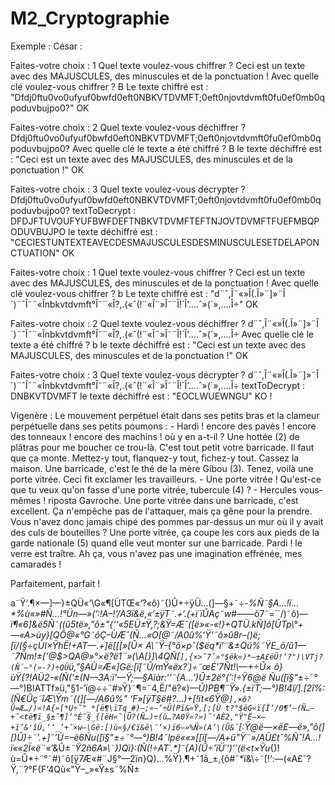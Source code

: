 # M2_Cryptographie

Exemple :
  César :

Faites-votre choix : 1
Quel texte voulez-vous chiffrer ? Ceci est un texte avec des MAJUSCULES, des minuscules et de la ponctuation !
Avec quelle clé voulez-vous chiffrer ? B
Le texte chiffré est : "Dfdj0ftu0vo0ufyuf0bwfd0eft0NBKVTDVMFT;0eft0njovtdvmft0fu0ef0mb0qpoduvbujpo0?"
OK

Faites-votre choix : 2
Quel texte voulez-vous déchiffrer ? Dfdj0ftu0vo0ufyuf0bwfd0eft0NBKVTDVMFT;0eft0njovtdvmft0fu0ef0mb0qpoduvbujpo0?
Avec quelle clé le texte a été chiffré ? B
le texte déchiffré est : "Ceci est un texte avec des MAJUSCULES, des minuscules et de la ponctuation !"
OK

Faites-votre choix : 3
Quel texte voulez-vous décrypter ? Dfdj0ftu0vo0ufyuf0bwfd0eft0NBKVTDVMFT;0eft0njovtdvmft0fu0ef0mb0qpoduvbujpo0?
textToDecrypt : DFDJFTUVOUFYUFBWFDEFTNBKVTDVMFTEFTNJOVTDVMFTFUEFMBQPODUVBUJPO
le texte déchiffré est : "CECIESTUNTEXTEAVECDESMAJUSCULESDESMINUSCULESETDELAPONCTUATION"
OK


Faites-votre choix : 1
Quel texte voulez-vous chiffrer ? Ceci est un texte avec des MAJUSCULES, des minuscules et de la ponctuation !
Avec quelle clé voulez-vous chiffrer ? b
Le texte chiffré est : "d¨ˆ,Î¨«»Î(.Î»¨]»¨Î´)¨ˆÎ˜¨«Înbkvtdvmft°Î˜¨«Î?,.(«ˆ(!¨«Î¨»Î˜¨Î!´Î’….ˆ»(´»,….Î÷"
OK

Faites-votre choix : 2
Quel texte voulez-vous déchiffrer ? d¨ˆ,Î¨«»Î(.Î»¨]»¨Î´)¨ˆÎ˜¨«Înbkvtdvmft°Î˜¨«Î?,.(«ˆ(!¨«Î¨»Î˜¨Î!´Î’….ˆ»(´»,….Î÷
Avec quelle clé le texte a été chiffré ? b
le texte déchiffré est : "Ceci est un texte avec des MAJUSCULES, des minuscules et de la ponctuation !"
OK

Faites-votre choix : 3
Quel texte voulez-vous décrypter ? d¨ˆ,Î¨«»Î(.Î»¨]»¨Î´)¨ˆÎ˜¨«Înbkvtdvmft°Î˜¨«Î?,.(«ˆ(!¨«Î¨»Î˜¨Î!´Î’….ˆ»(´»,….Î÷
textToDecrypt : DNBKVTDVMFT
le texte déchiffré est : "EOCLWUEWNGU"
  KO !

  Vigenère :
Le mouvement perpétuel était dans ses petits bras et la clameur perpétuelle dans ses petits poumons :   - Hardi ! encore des pavés ! encore des tonneaux ! encore des machins ! où y en a-t-il ? Une hottée (2) de plâtras pour me boucher ce trou-là. C'est tout petit votre barricade. Il faut que ça monte. Mettez-y tout, flanquez-y tout, fichez-y tout. Cassez la maison. Une barricade, c'est le thé de la mère Gibou (3). Tenez, voilà une porte vitrée. Ceci fit exclamer les travailleurs. - Une porte vitrée ! Qu'est-ce que tu veux qu'on fasse d'une porte vitrée, tubercule (4) ? - Hercules vous-mêmes ! riposta Gavroche. Une porte vitrée dans une barricade, c'est excellent. Ça n'empêche pas de l'attaquer, mais ça gêne pour la prendre. Vous n'avez donc jamais chipé des pommes par-dessus un mur où il y avait des culs de bouteilles ? Une porte vitrée, ça coupe les cors aux pieds de la garde nationale (5) quand elle veut monter sur une barricade. Pardi ! le verre est traître. Ah ça, vous n'avez pas une imagination effrénée, mes camarades !

Parfaitement, parfait !

a˜Ÿ‘.¶×—]—}±QÜ«‘\G«¶[ÙTŒ«‘?«ô)˜{)Û+÷ÿÜ…(]—§+˜÷-_%Ñ˜§A…!ï…*%ù«»#Ñ…!°Ün—»(’:!A–!‘/A3ï&ë\,«’±ÿT˜.+‘.(+ï ïÛAç˜w_#——ô7˜=``/)˜ô)—*ï¶«6]&ë5Ñ˜((û5të»,"ô±"{‘‘«5EÜ±Ÿ,?;&Ÿ=Æˆ([ë»«-«!}+QTÜ.kÑ]ô[ÛTp\°+—«A>ùy}[QÔ@«°G˜ôÇ–ÙÆˆ(Ñ…«O[@˜/A0û%‘Ÿ‘˜ô»û8r–()ë;[ï/(§÷çÙI×ŸhË!+AT—.+]ë[[[»[Û× A\˜Ÿ-_{°ô×pˆ($ëq*ï‘˜&±Qü%˜ŸE_ô/û1—˜7Ñm!±[’@$>QA@»°×ë?*ë1¨»(*\\A[}]\4QÑ[`],{×>˜7ˆ»°$ëk«)*—±A£ëÜ!‘?")\VTj?(Ñ´—°(»-?)÷QÜ`ü,"§AÙ=Æ«]Gë:[ï[˜Û/mŸ«ëx?´)÷˜œÉ'7Ñt!\—+÷Û× ô}ùŸ{?!AÜ2-«(Ñ(’±(N—3A:ï‘—Ÿ;—§Aïàr:‘‘˜{A…’)Û±2ë°_{’:!÷Ÿ6@ë Ñu([ï§"*±÷˜°—°)B!ATTf»ü,"§1-’ï@÷÷˜#»Ÿ}˜¶=˜4,Ë/"ë?«)*—Û)PB¶˜Ÿ».{±ïT;—°)B!4ï/].[2î%:(Ñ€Ûç˜îÆ\Ÿm˜{(][—/A6û%" ‘F»[ÿT§ë#?…)+[!ït«6Ÿ@`],×ô?Û=Æ…/)«!A{»[*U÷˜"_*[ë¶\ïTq_#)—;«–’÷Û(Pï&«Ÿ,[;[Ù t?°$ëG«ï{Ï‘/0¶‘–(Ñ…—+˜<të¶ï_§±˜¶]‘°È˜§_{[ëH«˜|Û?(Ñ…)÷(ù…?A0Ÿ«?»)˜'AÈ2,"Ÿ"Ë—×—+ï’&'îÜ,‘‘_’+˜×w—\Gë:[)ù«§/€ï&ë\¨‘×)ï6–»%Ñ»(A’\(Û&`˜[:Ÿ@ë—×ë£—ë»,"ô(][)Û)÷˜’.+]˜’*Ù=–ë6Ñu([ï§"*±÷˜°—°)B!4˜lpë««»[[ï[—/A+û\"Ÿ¨»/AÜ£tˆ%Ñˆ!A…!ï««2Ï«ë*¨«’&Û±_˜Ÿ2ñ6A»\˜})Qï}:(Ñ(!÷AT´.*]˜{A)\(Û÷'ïÜ´‘)‘’(ë<t×Ÿu_{)!ù=Û*÷˜°˜#)˜ô[ÿ7Æ«#¨J§°—2ïn}Q)…%Ÿ}.¶+˜1â_±,{ô#˜*ï&\÷˜[!‘:—(«A£ˆ?Ÿ,¨?°F{F‘4Qù«"Ÿ–_»«Ÿ±s˜%Ñ±
